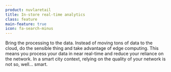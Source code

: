```yaml
---
product: nuvlaretail
title: In-store real-time analytics
class: feature
main-feature: true
icon: fa-search-minus
---
```


Bring the processing to the data.  Instead of moving tons of data to the cloud, do the sensible thing and take advantage of edge computing. This means you process your data in near real-time and reduce your reliance on the network.  In a smart city context, relying on the quality of your network is not so, well... smart. 